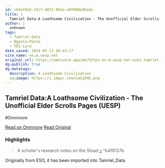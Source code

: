 ```yaml
---
id: cb4af8a5-23c7-40f2-981e-a9f600e9bada
title: |
  Tamriel Data:A Loathsome Civilization - The Unofficial Elder Scrolls Pages (UESP)
author: |
  unknown
tags:
  - Tamriel-Data
  - Ngasta-Pasta
  - TES-Lore
date_saved: 2024-05-13 10:43:17
site_name: en.m.uesp.net
original_url: https://omnivore.app/me/https-en-m-uesp-net-wiki-tamriel-data-a-loathsome-civilization-18f6ef97869
dg-publish: true
dg-metatags:
  description: A Loathsome Civilization
  og:image: https://i.imgur.com/LmCg5HX.png
---
```


## Tamriel Data:A Loathsome Civilization - The Unofficial Elder Scrolls Pages (UESP)
#Omnivore

[Read on Omnivore](https://omnivore.app/me/https-en-m-uesp-net-wiki-tamriel-data-a-loathsome-civilization-18f6ef97869)
[Read Original](https://en.m.uesp.net/wiki/Tamriel_Data:A_Loathsome_Civilization)

### Highlights

> A scholar's research notes on the Sload [⤴️](https://omnivore.app/me/https-en-m-uesp-net-wiki-tamriel-data-a-loathsome-civilization-18f6ef97869#b4f6137b-4f8e-466d-a2c1-b215359bd121)  ^b4f6137b

Originally from ESO, it has been imported into Tamriel_Data

